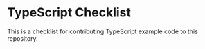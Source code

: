 # TypeScript Checklist

This is a checklist for contributing TypeScript example code to this repository.
